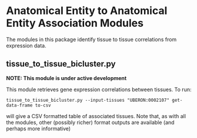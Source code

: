 # Anatomical Entity to Anatomical Entity Association Modules

The modules in this package identify tissue to tissue correlations from expression data.

## tissue_to_tissue_bicluster.py

**NOTE: This module is under active development**

This module retrieves gene expression correlations between tissues. To run:

``` 
tissue_to_tissue_bicluster.py --input-tissues "UBERON:0002107" get-data-frame to-csv
```

will give a CSV formatted table of associated tissues. Note that, as with all the modules,
other (possibly richer) format outputs are available (and perhaps more informative)
